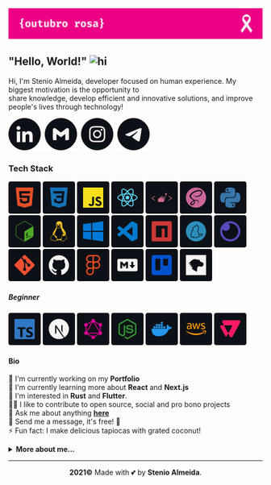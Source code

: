 <img src="https://raw.githubusercontent.com/stenioas/stenioas/main/etc/assets/social-cover-compact.png" alt="Cover" />

<h2><strong>"Hello, World!"</strong> <img src="https://user-images.githubusercontent.com/1303154/88677602-1635ba80-d120-11ea-84d8-d263ba5fc3c0.gif" width="24px" alt="hi"></h1>

Hi, I'm Stenio Almeida, developer focused on human experience. My biggest motivation is the opportunity to<br/>share knowledge, develop efficient and innovative solutions, and improve people's lives through technology!

[<img src="./etc/assets/social-linkedin.svg" alt="Linkedin User" />][linkedin]&nbsp;
[<img src="./etc/assets/social-gmail.svg" alt="Gmail" />][gmail]&nbsp;
[<img src="./etc/assets/social-instagram.svg" alt="Instagram User username" />][instagram]&nbsp;
[<img src="./etc/assets/social-telegram.svg" alt="Linkedin User" />][telegram]

### **Tech Stack**

<img src="./etc/assets/html5.svg" title="HTML5" alt="Html5" /> <img src="./etc/assets/css3.svg" title="CSS3" alt="CSS3" /> <img src="./etc/assets/javascript.svg" title="JavaScript" alt="Javascript" /> <img src="./etc/assets/react.svg" title="React" alt="React" /> <img src="./etc/assets/styled-components.svg" title="Styled Components" alt="Styled Components" /> <img src="./etc/assets/scss.svg" title="SCSS" alt="SCSS" /> <img src="./etc/assets/python.svg" title="Python" alt="Python" /> <img src="./etc/assets/bashscript.svg" title="Bash Script" alt="Bash Script" /> <img src="./etc/assets/linux.svg" title="Linux" alt="Linux" /> <img src="./etc/assets/windows.svg" title="Windows" alt="Windows" /> <img src="./etc/assets/vscode.svg" title="Visual Studio Code" alt="Visual Studio Code" /> <img src="./etc/assets/npm.svg" title="NPM" alt="NPM" /> <img src="./etc/assets/yarn.svg" title="Yarn" alt="Yarn" /> <img src="./etc/assets/insomnia.svg" title="Insomnia" alt="Insomnia" /> <img src="./etc/assets/git.svg" title="Git" alt="Git" /> <img src="./etc/assets/github.svg" title="Github" alt="Github" /> <img src="./etc/assets/figma.svg" title="Figma" alt="Figma" /> <img src="./etc/assets/markdown.svg" title="Markdown" alt="Markdown" /> <img src="./etc/assets/trello.svg" title="Trello" alt="Trello" /> <img src="./etc/assets/mdnwebdocs.svg" title="MDN Web Docs" alt="MDN Web Docs" />

<h5><strong>Beginner</strong></h5>

<img src="./etc/assets/typescript.svg" title="TypeScript" alt="Typescript" /> <img src="./etc/assets/next.svg" title="Next" alt="Next" /> <img src="./etc/assets/graphql.svg" title="GraphQL" alt="GraphQL" /> <img src="./etc/assets/node.svg" title="Node" alt="Node" /> <img src="./etc/assets/docker.svg" title="Docker" alt="Docker" /> <img src="./etc/assets/aws.svg" title="Amazon Web Services" alt="Amazon Web Services" /> <img src="./etc/assets/vtex.svg" title="VTEX" alt="VTEX" />

#### **Bio**

💼 I'm currently working on my **Portfolio**<br>
🌱 I'm currently learning more about **React** and **Next.js**<br/>
🧐 I'm interested in **Rust** and **Flutter**.<br/>
🤝🏼 I like to contribute to open source, social and pro bono projects<br/>
💬 Ask me about anything [**here**][telegram]<br/>
💌 Send me a message, it's free! 🤗<br/>
⚡ Fun fact: I make delicious tapiocas with grated coconut!

<details>
<summary><strong>More about me...</strong></summary>
<br/>

<img src="https://img.shields.io/github/followers/stenioas.svg?style=social&label=Followers&maxAge=2592000" alt="Github followers" /><br />

<div>
<img src="https://github-readme-stats.vercel.app/api?username=stenioas&count_private=true&show_icons=true&theme=react" alt="Github Stats" height="180em"/> <img src="https://github-readme-stats.vercel.app/api/top-langs/?username=stenioas&layout=compact&theme=react&langs_count=8" alt="Top langs" height="180em"/>
</div>

</details>

---

<p align="center"><strong>2021&copy;</strong> Made with 💕 by <strong>Stenio Almeida</strong>.</p>

<!-- links -->

[linkedin]: https://linkedin.com/in/stenioas/
[instagram]: https://instagram.com/stenioas/
[telegram]: https://t.me/stenioas/
[gmail]: mailto:stenioas@gmail.com
